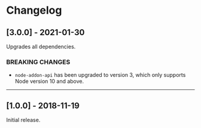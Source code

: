 # Changelog

## [3.0.0] - 2021-01-30

Upgrades all dependencies.

### BREAKING CHANGES

- `node-addon-api` has been upgraded to version 3, which only supports Node version 10 and above.

---

## [1.0.0] - 2018-11-19

Initial release.
